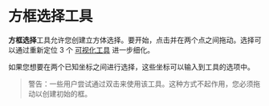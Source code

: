 # 方框选择工具

**方框选择**工具允许您创建立方体选择。要开始，点击并在两个点之间拖动。选择可以通过重新定位 3 个 [可视化工具](/editor/gizmos.md) 进一步细化。

如果您想要在两个已知坐标之间进行选择，这些坐标可以输入到工具的选项中。

> 警告：一些用户尝试通过双击来使用该工具。这种方式不起作用，您必须拖动以创建初始的框。